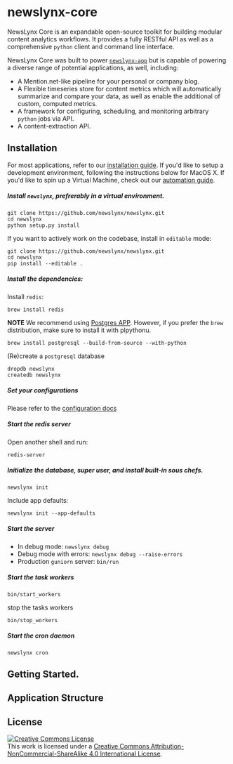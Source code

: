 # newslynx-core

NewsLynx Core is an expandable open-source toolkit for building modular content analytics workflows. It provides a fully RESTful API as well as a comprehensive `python` client and command line interface.

NewsLynx Core was built to power [`newslynx-app`](http://github.com/newslynx/newslynx-app) but is capable of powering a diverse range of potential applications, as well, including:

* A Mention.net-like pipeline for your personal or company blog.
* A Flexible timeseries store for content metrics which will automatically summarize and compare your data, as well as enable the additional of custom, computed metrics.
* A framework for configuring, scheduling, and monitoring arbitrary ``python`` jobs via API.
* A content-extraction API. 


## Installation

For most applications, refer to our [installation guide](http://newslynx.readthedocs.org/en/latest/install.html). If you'd like to setup a development environment, following the instructions below for MacOS X.  If you'd like to spin up a Virtual Machine, check out our [automation guide](https://github.com/newslynx/automation).

##### Install `newslynx`, prefrerably in a virtual environment.

```
git clone https://github.com/newslynx/newslynx.git
cd newslynx
python setup.py install
```

If you want to actively work on the codebase, install in `editable` mode:

```
git clone https://github.com/newslynx/newslynx.git
cd newslynx
pip install --editable . 
```

##### Install the dependencies:

Install `redis`:

```
brew install redis
```

**NOTE** We recommend using [Postgres APP](http://postgresapp.com/). However, if you prefer the `brew` distribution, make sure to install it with plpythonu.

```
brew install postgresql --build-from-source --with-python
```

(Re)create a `postgresql` database

```
dropdb newslynx 
createdb newslynx
```

##### Set your configurations

Please refer to the [configuration docs](http://newslynx.readthedocs.org/en/latest/config.html)

##### Start the redis server

Open another shell and run:

```
redis-server
```

##### Initialize the database, super user, and install built-in sous chefs.

```
newslynx init
```

Include app defaults:

```
newslynx init --app-defaults
```

##### Start the server

- In debug mode: `newslynx debug`
- Debug mode with errors: `newslynx debug --raise-errors`
- Production `guniorn` server: `bin/run`

##### Start the task workers

```
bin/start_workers
```
stop the tasks workers
```
bin/stop_workers
```

##### Start the cron daemon
```
newslynx cron
```

## Getting Started.


## Application Structure


## License

<a rel="license" href="http://creativecommons.org/licenses/by-nc-sa/4.0/"><img alt="Creative Commons License" style="border-width:0" src="https://i.creativecommons.org/l/by-nc-sa/4.0/88x31.png" /></a><br />This work is licensed under a <a rel="license" href="http://creativecommons.org/licenses/by-nc-sa/4.0/">Creative Commons Attribution-NonCommercial-ShareAlike 4.0 International License</a>.

